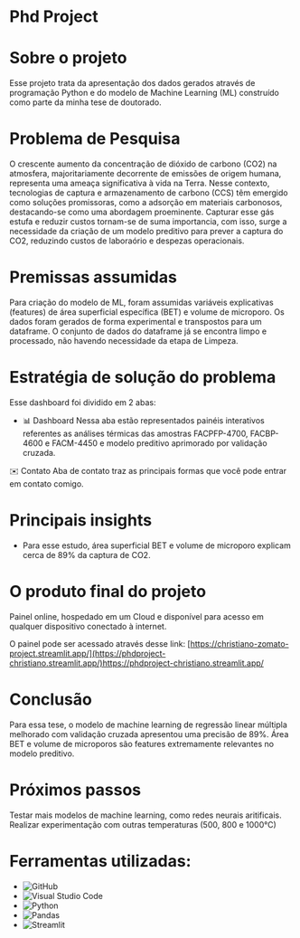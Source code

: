 # Phd Project

# Sobre o projeto
Esse projeto trata da apresentação dos dados gerados através de programação Python e do modelo de Machine Learning (ML) construído como parte da minha tese de doutorado.

# Problema de Pesquisa
O crescente aumento da concentração de dióxido de carbono (CO2) na atmosfera, majoritariamente decorrente de emissões de origem humana, representa uma ameaça significativa à vida na Terra. Nesse contexto, tecnologias de captura e armazenamento de carbono (CCS) têm emergido como soluções promissoras, como a adsorção em materiais carbonosos, destacando-se como uma abordagem proeminente. Capturar esse gás estufa e reduzir custos tornam-se de suma importancia, com isso, surge a necessidade da criação de um modelo preditivo para prever a captura do CO2, reduzindo custos de laboraório e despezas operacionais.

# Premissas assumidas
Para criação do modelo de ML, foram assumidas variáveis explicativas (features) de área superficial específica (BET) e volume de microporo.
Os dados foram gerados de forma experimental e transpostos para um dataframe.
O conjunto de dados do dataframe já se encontra limpo e processado, não havendo necessidade da etapa de Limpeza.

# Estratégia de solução do problema
Esse dashboard foi dividido em 2 abas:

- 📊 Dashboard 
Nessa aba estão representados painéis interativos referentes as análises térmicas das amostras FACPFP-4700, FACBP-4600 e FACM-4450 e modelo preditivo aprimorado por validação cruzada.

✉️ Contato 
Aba de contato traz as principais formas que você pode entrar em contato comigo.

# Principais insights
- Para esse estudo, área superficial BET e volume de microporo explicam cerca de 89% da captura de CO2.

# O produto final do projeto
Painel online, hospedado em um Cloud e disponível para acesso em qualquer dispositivo conectado à internet.

O painel pode ser acessado através desse link: [https://christiano-zomato-project.streamlit.app/](https://phdproject-christiano.streamlit.app/)https://phdproject-christiano.streamlit.app/

# Conclusão
Para essa tese, o modelo de machine learning de regressão linear múltipla melhorado com validação cruzada apresentou uma precisão de 89%. Área BET e volume de microporos são features extremamente relevantes no modelo preditivo.

# Próximos passos
Testar mais modelos de machine learning, como redes neurais aritificais. 
Realizar experimentação com outras temperaturas (500, 800 e 1000°C)

# Ferramentas utilizadas:
- ![GitHub](https://img.shields.io/badge/GitHub-181717?style=for-the-badge&logo=github&logoColor=white)
- ![Visual Studio Code](https://img.shields.io/badge/Visual%20Studio%20Code-007ACC?style=for-the-badge&logo=visual-studio-code&logoColor=white)
- ![Python](https://img.shields.io/badge/Python-3776AB?style=for-the-badge&logo=python&logoColor=white)
- ![Pandas](https://img.shields.io/badge/Pandas-150458?style=for-the-badge&logo=pandas&logoColor=white)
- ![Streamlit](https://img.shields.io/badge/Streamlit-FF4B4B?style=for-the-badge&logo=streamlit&logoColor=white)
